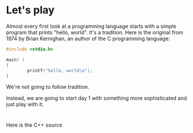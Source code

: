 # Let's play

Almost every first look at a programming language starts with a simple program that prints "hello, world". It's a tradition. Here is the original from 1974 by Brian Kernighan, an author of the C programming language:

```c
#include <stdio.h>

main( )
{
        printf("hello, world\n");
}
```

We're not going to follow tradition.

Instead, we are going to start day 1 with something more sophisticated and just play with it. 

# 
Here is the C++ source 

